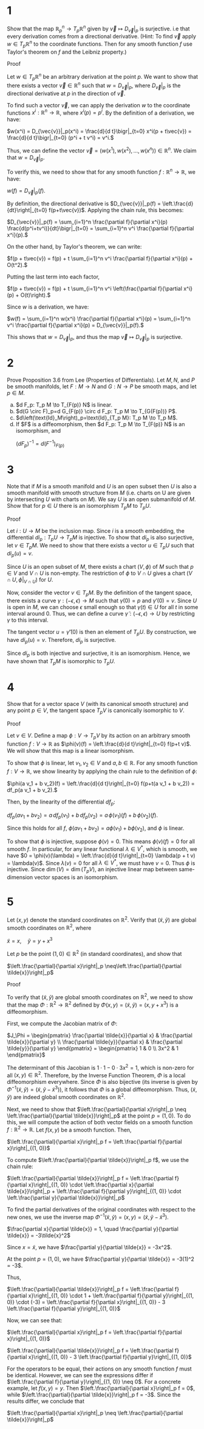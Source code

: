 # 1
Show that the map $`\mathbb{R}_p^n \to T_p \mathbb{R}^n`$ given by $\vec{v} \mapsto D_{\vec{v}}\bigr|_p$ is surjective. i.e that every derivation comes from a directional derivative. (Hint: To find $\vec{v}$ apply $w \in T_p \mathbb{R}^n$ to the coordinate functions. Then for any smooth function $f$ use Taylor's theorem on $f$ and the Leibniz property.)

Proof

Let $w \in T_p \mathbb{R}^n$ be an arbitrary derivation at the point $p$. We want to show that there exists a vector $\vec{v} \in \mathbb{R}^n$ such that $`w = D_{\vec{v}}|_p`$, where $`D_{\vec{v}}|_p`$ is the directional derivative at $p$ in the direction of $\vec{v}$.

To find such a vector $\vec{v}$, we can apply the derivation $w$ to the coordinate functions $x^i: \mathbb{R}^n \to \mathbb{R}$, where $x^i(p) = p^i$. By the definition of a derivation, we have:

$`w(x^i) = D_{\vec{v}}|_p(x^i) = \frac{d}{d t}\bigr|_{t=0} x^i(p + t\vec{v}) = \frac{d}{d t}\bigr|_{t=0} (p^i + t v^i) = v^i.`$

Thus, we can define the vector $\vec{v} = (w(x^1), w(x^2), \ldots, w(x^n)) \in \mathbb{R}^n$. We claim that $`w = D_{\vec{v}}|_p`$.

To verify this, we need to show that for any smooth function $f: \mathbb{R}^n \to \mathbb{R}$, we have:

$`w(f) = D_{\vec{v}}|_p(f).`$

By definition, the directional derivative is $`D_{\vec{v}}|_p(f) = \left.\frac{d}{dt}\right|_{t=0} f(p+t\vec{v})`$. Applying the chain rule, this becomes:

$`D_{\vec{v}}|_p(f) = \sum_{i=1}^n \frac{\partial f}{\partial x^i}(p) \frac{d(p^i+tv^i)}{dt}\bigr|_{t=0} = \sum_{i=1}^n v^i \frac{\partial f}{\partial x^i}(p).`$

On the other hand, by Taylor's theorem, we can write:

$`f(p + t\vec{v}) = f(p) + t \sum_{i=1}^n v^i \frac{\partial f}{\partial x^i}(p) + O(t^2).`$

Putting the last term into each factor,

$`f(p + t\vec{v}) = f(p) + t \sum_{i=1}^n v^i \left(\frac{\partial f}{\partial x^i}(p) + O(t)\right).`$

Since $w$ is a derivation, we have:

$`w(f) = \sum_{i=1}^n w(x^i) \frac{\partial f}{\partial x^i}(p) = \sum_{i=1}^n v^i \frac{\partial f}{\partial x^i}(p) = D_{\vec{v}}|_p(f).`$

This shows that $`w = D_{\vec{v}}|_p`$, and thus the map $`\vec{v} \mapsto D_{\vec{v}}|_p`$ is surjective.

# 2
Prove Proposition 3.6 from Lee (Properties of Differentials). Let $M, N$, and $P$ be smooth manifolds, let $F: M \to N$ and $G: N \to P$ be smooth maps, and let $p \in M$.
<ol type="a">
<li>
  $d F_p: T_p M \to T_{F(p)} N$ is linear.
</li>
<li>
  $d(G \circ F)_p=d G_{F(p)} \circ d F_p: T_p M \to T_{G(F(p))} P$.
</li>
<li>
  $d\left(\text{Id}_M\right)_p=\text{Id}_{T_p M}: T_p M \to T_p M$.
</li>
<li>
  If $F$ is a diffeomorphism, then $d F_p: T_p M \to T_{F(p)} N$ is an isomorphism, and
  
  $(d F_p)^{-1}=d(F^{-1})_{F(p)}$
</li>
</ol>

# 3
Note that if $M$ is a smooth manifold and $U$ is an open subset then $U$ is also a smooth manifold with smooth structure from $M$ (i.e. charts on U are given by intersecting $U$ with charts on $M$). We say $U$ is an open submanifold of $M$. Show that for $p \in U$ there is an isomorphism $T_p M$ to $T_p U$.

Proof

Let $i: U \to M$ be the inclusion map. Since $i$ is a smooth embedding, the differential $di_p: T_p U \to T_p M$ is injective. To show that $di_p$ is also surjective, let $v \in T_p M$. We need to show that there exists a vector $u \in T_p U$ such that $di_p(u) = v$.

Since $U$ is an open subset of $M$, there exists a chart $(V, \phi)$ of $M$ such that $p \in V$ and $V \cap U$ is non-empty. The restriction of $\phi$ to $V \cap U$ gives a chart $(V \cap U, \phi|_{V \cap U})$ for $U$.

Now, consider the vector $v \in T_p M$. By the definition of the tangent space, there exists a curve $\gamma: (-\epsilon, \epsilon) \to M$ such that $\gamma(0) = p$ and $\gamma'(0) = v$. Since $U$ is open in $M$, we can choose $\epsilon$ small enough so that $\gamma(t) \in U$ for all $t$ in some interval around 0. Thus, we can define a curve $\tilde{\gamma}: (-\epsilon, \epsilon) \to U$ by restricting $\gamma$ to this interval.

The tangent vector $u = \tilde{\gamma}'(0)$ is then an element of $T_p U$. By construction, we have $di_p(u) = v$. Therefore, $di_p$ is surjective.

Since $di_p$ is both injective and surjective, it is an isomorphism. Hence, we have shown that $T_p M$ is isomorphic to $T_p U$.

# 4
Show that for a vector space $V$ (with its canonical smooth structure) and any point $p \in V$, the tangent space $T_p V$ is canonically isomorphic to $V$.

Proof

Let $v \in V$. Define a map $\phi: V \to T_p V$ by its action on an arbitrary smooth function $f: V \to \mathbb{R}$ as $`\phi(v)(f) = \left.\frac{d}{d t}\right|_{t=0} f(p+t v)`$. We will show that this map is a linear isomorphism.

To show that $\phi$ is linear, let $v_1, v_2 \in V$ and $a, b \in \mathbb{R}$. For any smooth function $f: V \to \mathbb{R}$, we show linearity by applying the chain rule to the definition of $\phi$:

$`\phi(a v_1 + b v_2)(f) = \left.\frac{d}{d t}\right|_{t=0} f(p+t(a v_1 + b v_2)) = df_p(a v_1 + b v_2).`$

Then, by the linearity of the differential $df_p$:

$`df_p(a v_1 + b v_2) = a \, df_p(v_1) + b \, df_p(v_2) = a \, \phi(v_1)(f) + b \, \phi(v_2)(f).`$

Since this holds for all $f$, $\phi(a v_1 + b v_2) = a \phi(v_1) + b \phi(v_2)$, and $\phi$ is linear.

To show that $\phi$ is injective, suppose $\phi(v) = 0$. This means $`\phi(v)(f) = 0`$ for all smooth $f$. In particular, for any linear functional $`\lambda \in V^*`$, which is smooth, we have $`0 = \phi(v)(\lambda) = \left.\frac{d}{d t}\right|_{t=0} \lambda(p + t v) = \lambda(v)`$. Since $\lambda(v)=0$ for all $\lambda \in V^*$, we must have $v=0$. Thus $\phi$ is injective. Since $\dim(V) = \dim(T_p V)$, an injective linear map between same-dimension vector spaces is an isomorphism.

# 5
Let $(x, y)$ denote the standard coordinates on $\mathbb{R}^2$. Verify that $(\tilde{x}, \tilde{y})$ are global smooth coordinates on $\mathbb{R}^2$, where

$\tilde{x}=x, \quad \tilde{y}=y+x^3$

Let $p$ be the point $(1,0) \in \mathbb{R}^2$ (in standard coordinates), and show that

$`\left.\frac{\partial}{\partial x}\right|_p \neq\left.\frac{\partial}{\partial \tilde{x}}\right|_p`$

Proof

To verify that $(\tilde{x}, \tilde{y})$ are global smooth coordinates on $\mathbb{R}^2$, we need to show that the map $\Phi: \mathbb{R}^2 \to \mathbb{R}^2$ defined by $\Phi(x, y) = (\tilde{x}, \tilde{y}) = (x, y + x^3)$ is a diffeomorphism.

First, we compute the Jacobian matrix of $\Phi$:

$`J_\Phi = \begin{pmatrix}
\frac{\partial \tilde{x}}{\partial x} & \frac{\partial \tilde{x}}{\partial y} \\
\frac{\partial \tilde{y}}{\partial x} & \frac{\partial \tilde{y}}{\partial y}
\end{pmatrix} = \begin{pmatrix}
1 & 0 \\
3x^2 & 1
\end{pmatrix}`$

The determinant of this Jacobian is $1 \cdot 1 - 0 \cdot 3x^2 = 1$, which is non-zero for all $(x, y) \in \mathbb{R}^2$. Therefore, by the Inverse Function Theorem, $\Phi$ is a local diffeomorphism everywhere. Since $\Phi$ is also bijective (its inverse is given by $\Phi^{-1}(\tilde{x}, \tilde{y}) = (\tilde{x}, \tilde{y} - \tilde{x}^3)$), it follows that $\Phi$ is a global diffeomorphism. Thus, $(\tilde{x}, \tilde{y})$ are indeed global smooth coordinates on $\mathbb{R}^2$.

Next, we need to show that $\left.\frac{\partial}{\partial x}\right|_p \neq \left.\frac{\partial}{\partial \tilde{x}}\right|_p$ at the point $p = (1, 0)$.
To do this, we will compute the action of both vector fields on a smooth function $f: \mathbb{R}^2 \to \mathbb{R}$.
Let $f(x, y)$ be a smooth function. Then,

$`\left.\frac{\partial}{\partial x}\right|_p f = \left.\frac{\partial f}{\partial x}\right|_{(1, 0)}`$

To compute $\left.\frac{\partial}{\partial \tilde{x}}\right|_p f$, we use the chain rule:

$`\left.\frac{\partial}{\partial \tilde{x}}\right|_p f = \left.\frac{\partial f}{\partial x}\right|_{(1, 0)} \cdot \left.\frac{\partial x}{\partial \tilde{x}}\right|_p + \left.\frac{\partial f}{\partial y}\right|_{(1, 0)} \cdot \left.\frac{\partial y}{\partial \tilde{x}}\right|_p`$

To find the partial derivatives of the original coordinates with respect to the new ones, we use the inverse map $\Phi^{-1}(\tilde{x}, \tilde{y}) = (x, y) = (\tilde{x}, \tilde{y} - \tilde{x}^3)$.

$`\frac{\partial x}{\partial \tilde{x}} = 1, \quad \frac{\partial y}{\partial \tilde{x}} = -3\tilde{x}^2`$ 

Since $x=\tilde{x}$, we have $\frac{\partial y}{\partial \tilde{x}} = -3x^2$.

At the point $p = (1, 0)$, we have $\frac{\partial y}{\partial \tilde{x}} = -3(1)^2 = -3$.

Thus,

$`\left.\frac{\partial}{\partial \tilde{x}}\right|_p f = \left.\frac{\partial f}{\partial x}\right|_{(1, 0)} \cdot 1 + \left.\frac{\partial f}{\partial y}\right|_{(1, 0)} \cdot (-3) = \left.\frac{\partial f}{\partial x}\right|_{(1, 0)} - 3 \left.\frac{\partial f}{\partial y}\right|_{(1, 0)}`$

Now, we can see that:

$`\left.\frac{\partial}{\partial x}\right|_p f = \left.\frac{\partial f}{\partial x}\right|_{(1, 0)}`$

$`\left.\frac{\partial}{\partial \tilde{x}}\right|_p f = \left.\frac{\partial f}{\partial x}\right|_{(1, 0)} - 3 \left.\frac{\partial f}{\partial y}\right|_{(1, 0)}`$

For the operators to be equal, their actions on any smooth function $f$ must be identical. However, we can see the expressions differ if $\left.\frac{\partial f}{\partial y}\right|_{(1, 0)} \neq 0$. For a concrete example, let $f(x,y)=y$. Then $\left.\frac{\partial}{\partial x}\right|_p f = 0$, while $\left.\frac{\partial}{\partial \tilde{x}}\right|_p f = -3$. Since the results differ, we conclude that

$`\left.\frac{\partial}{\partial x}\right|_p \neq \left.\frac{\partial}{\partial \tilde{x}}\right|_p`$
